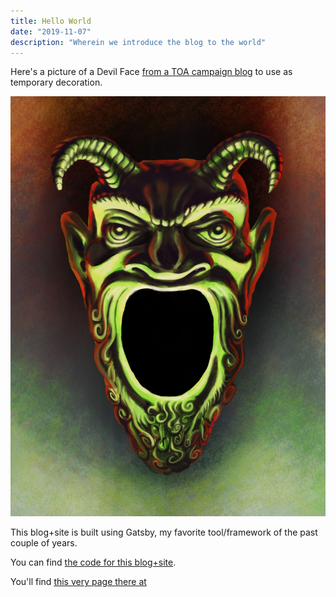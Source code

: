 ```yaml
---
title: Hello World
date: "2019-11-07"
description: "Wherein we introduce the blog to the world"
---
```



Here's a picture of a Devil Face
[from a TOA campaign blog](https://geekrampage.blogspot.com/2018/10/the-devil-face-tomb-of-annihilation.html)
to use as temporary decoration.

![Devil Face](./Devil_Face.jpg)


This blog+site is built using Gatsby, my favorite tool/framework of the past
couple of years.

You can find [the code for this blog+site](https://www.github.com/Strangehill/19-D-and-D/).

You'll find [this very page there at](https://www.github.com/Strangehill/19-D-and-D/master/content/blog/hello-world/index.md)

